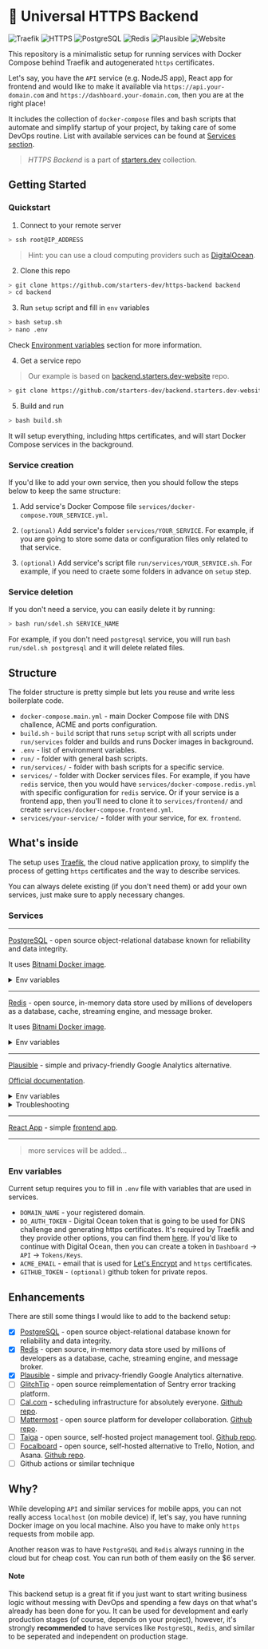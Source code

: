 # 🔐 Universal HTTPS Backend

![Traefik](https://img.shields.io/badge/Proxy-Traefik-skyblue)
![HTTPS](https://img.shields.io/badge/HTTPS-Configured-green)
![PostgreSQL](https://img.shields.io/badge/Database-PostgreSQL-blue)
![Redis](https://img.shields.io/badge/Cache-Redis-red)
![Plausible](https://img.shields.io/badge/Analytics-Plausible-purple)
![Website](https://img.shields.io/badge/Frontend-React%20App-blue)

This repository is a minimalistic setup for running services with Docker Compose behind Traefik and autogenerated `https` certificates.

Let's say, you have the `API` service (e.g. NodeJS app), React app for frontend and would like to make it available via `https://api.your-domain.com` and `https://dashboard.your-domain.com`, then you are at the right place!

It includes the collection of `docker-compose` files and bash scripts that automate and simplify startup of your project, by taking care of some DevOps routine. List with available services can be found at [Services section](#services).

> _HTTPS Backend_ is a part of [starters.dev](https://github.com/starters-dev) collection.

## Getting Started

### Quickstart

1. Connect to your remote server

```bash
> ssh root@IP_ADDRESS
```

> Hint: you can use a cloud computing providers such as [DigitalOcean](https://digitalocean.com).

2. Clone this repo

```bash
> git clone https://github.com/starters-dev/https-backend backend
> cd backend
```

3. Run `setup` script and fill in `env` variables

```bash
> bash setup.sh
> nano .env
```

Check [Environment variables](#environment-variables) section for more information.

4. Get a service repo

> Our example is based on [backend.starters.dev-website](https://github.com/starters-dev/backend.starters.dev-website) repo.

```bash
> git clone https://github.com/starters-dev/backend.starters.dev-website services/frontend
```

5. Build and run

```bash
> bash build.sh
```

It will setup everything, including https certificates, and will start Docker Compose services in the background.

### Service creation

If you'd like to add your own service, then you should follow the steps below to keep the same structure:

1. Add service's Docker Compose file `services/docker-compose.YOUR_SERVICE.yml`.

2. `(optional)` Add service's folder `services/YOUR_SERVICE`. For example, if you are going to store some data or configuration files only related to that service.

3. `(optional)` Add service's script file `run/services/YOUR_SERVICE.sh`. For example, if you need to craete some folders in advance on `setup` step.

### Service deletion

If you don't need a service, you can easily delete it by running:

```bash
> bash run/sdel.sh SERVICE_NAME
```

For example, if you don't need `postgresql` service, you will run `bash run/sdel.sh postgresql` and it will delete related files.

## Structure

The folder structure is pretty simple but lets you reuse and write less boilerplate code.

- `docker-compose.main.yml` - main Docker Compose file with DNS challence, ACME and ports configuration.
- `build.sh` - `build` script that runs `setup` script with all scripts under `run/services` folder and builds and runs Docker images in background.
- `.env` - list of environment variables.
- `run/` - folder with general bash scripts.
- `run/services/` - folder with bash scripts for a specific service.
- `services/` - folder with Docker services files. For example, if you have `redis` service, then you would have `services/docker-compose.redis.yml` with specific configuration for `redis` service. Or if your service is a frontend app, then you'll need to clone it to `services/frontend/` and create `services/docker-compose.frontend.yml`.
- `services/your-service/` - folder with your service, for ex. `frontend`.

## What's inside

The setup uses [Traefik](https://github.com/traefik/traefik), the cloud native application proxy, to simplify the process of getting `https` certificates and the way to describe services.

You can always delete existing (if you don't need them) or add your own services, just make sure to apply necessary changes.

### Services

---

[PostgreSQL](https://www.postgresql.org) - open source object-relational database known for reliability and data integrity.

It uses [Bitnami Docker image](https://hub.docker.com/r/bitnami/postgresql).

<details>
<summary>Env variables</summary>

- `POSTGRESQL_USERNAME` - username for PostgreSQL.
- `POSTGRESQL_PASSWORD` - password for PostgreSQL.
- `POSTGRESQL_DATABASE` - name of the database in PostgreSQL.

</details>

---

[Redis](https://redis.io) - open source, in-memory data store used by millions of developers as a database, cache, streaming engine, and message broker.

It uses [Bitnami Docker image](https://hub.docker.com/r/bitnami/redis).

<details>
<summary>Env variables</summary>

- `REDIS_PASSWORD` - password for Redis.
- `REDIS_DISABLE_COMMANDS` - commands disabled from execution.

</details>

---

[Plausible](https://plausible.io) - simple and privacy-friendly Google Analytics alternative.

[Official documentation](https://plausible.io/docs/self-hosting).

<details>
<summary>Env variables</summary>

`services/plausible/conf.env` file:

- `SECRET_KEY_BASE` - secret key of your app. Can be generated by running `openssl rand -base64 64 | tr -d '\n' ; echo`.
- `BASE_URL` - base url where this instance is accessible, including the scheme (eg. `http://` or `https://`), the domain name, and optionally a port.
- `ADMIN_USER_EMAIL` - admin email.
- `ADMIN_USER_NAME` - admin usenamename.
- `ADMIN_USER_PWD` - admin password.

</details>

<details>
<summary>Troubleshooting</summary>

- [ClickHouse] _Database plausible_events_db doesn't exist_. If you encounter this issue, check out [this comment](https://github.com/plausible/hosting/issues/49#issuecomment-1229183219) for the solution.

</details>

---

[React App](https://backend.starters.dev) - simple [frontend app](https://github.com/starters-dev/backend.starters.dev-website).

---

> more services will be added...

### Env variables

Current setup requires you to fill in `.env` file with variables that are used in services.

- `DOMAIN_NAME` - your registered domain.
- `DO_AUTH_TOKEN` - Digital Ocean token that is going to be used for DNS challenge and generating https certificates. It's required by Traefik and they provide other options, you can find them [here](https://doc.traefik.io/traefik/https/acme/#providers). If you'd like to continue with Digital Ocean, then you can create a token in `Dashboard` -> `API` -> `Tokens/Keys`.
- `ACME_EMAIL` - email that is used for [Let's Encrypt](https://letsencrypt.org) and `https` certificates.
- `GITHUB_TOKEN` - `(optional)` github token for private repos.

## Enhancements

There are still some things I would like to add to the backend setup:

- [x] [PostgreSQL](https://www.postgresql.org) - open source object-relational database known for reliability and data integrity.
- [x] [Redis](https://redis.io) - open source, in-memory data store used by millions of developers as a database, cache, streaming engine, and message broker.
- [x] [Plausible](https://plausible.io) - simple and privacy-friendly Google Analytics alternative.
- [ ] [GlitchTip](https://glitchtip.com) - open source reimplementation of Sentry error tracking platform.
- [ ] [Cal.com](https://cal.com) - scheduling infrastructure for absolutely everyone. [Github repo](https://github.com/calcom/docker).
- [ ] [Mattermost](https://mattermost.com) - open source platform for developer collaboration. [Github repo](https://github.com/starters-dev/mattermost).
- [ ] [Taiga](https://www.taiga.io) - open source, self-hosted project management tool. [Github repo](https://github.com/starters-dev/taiga).
- [ ] [Focalboard](https://focalboard.com) - open source, self-hosted alternative to Trello, Notion, and Asana. [Github repo](https://github.com/starters-dev/focalboard).
- [ ] Github actions or similar technique

## Why?

While developing `API` and similar services for mobile apps, you can not really access `localhost` (on mobile device) if, let's say, you have running Docker image on you local machine. Also you have to make only `https` requests from mobile app.

Another reason was to have `PostgreSQL` and `Redis` always running in the cloud but for cheap cost. You can run both of them easily on the $6 server.

#### Note

This backend setup is a great fit if you just want to start writing business logic without messing with DevOps and spending a few days on that what's already has been done for you. It can be used for development and early production stages (of course, depends on your project), however, it's strongly **recommended** to have services like `PostgreSQL`, `Redis`, and similar to be seperated and independent on production stage.

